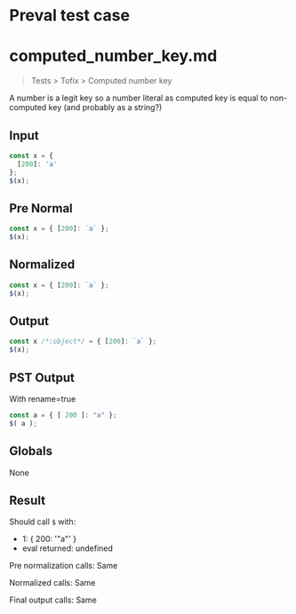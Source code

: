 # Preval test case

# computed_number_key.md

> Tests > Tofix > Computed number key

A number is a legit key so a number literal as computed key is equal to non-computed key (and probably as a string?)

## Input

`````js filename=intro
const x = {
  [200]: 'a'
};
$(x);
`````

## Pre Normal


`````js filename=intro
const x = { [200]: `a` };
$(x);
`````

## Normalized


`````js filename=intro
const x = { [200]: `a` };
$(x);
`````

## Output


`````js filename=intro
const x /*:object*/ = { [200]: `a` };
$(x);
`````

## PST Output

With rename=true

`````js filename=intro
const a = { [ 200 ]: "a" };
$( a );
`````

## Globals

None

## Result

Should call `$` with:
 - 1: { 200: '"a"' }
 - eval returned: undefined

Pre normalization calls: Same

Normalized calls: Same

Final output calls: Same
